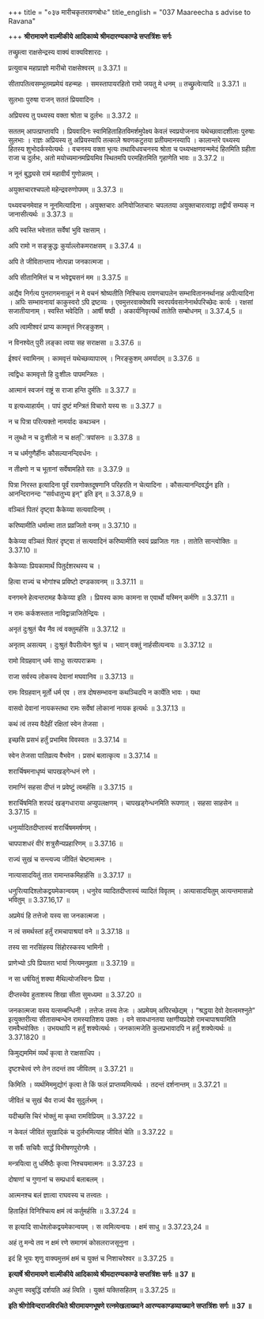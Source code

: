 +++
title = "०३७ मारीचकृतरावणबोधः"
title_english = "037 Maareecha s advise to Ravana"

+++
**श्रीरामायणे वाल्मीकीये आदिकाव्ये श्रीमदारण्यकाण्डे सप्तत्रिंशः सर्गः**

तच्छ्रुत्वा राक्षसेन्द्रस्य वाक्यं वाक्यविशारदः ।

प्रत्युवाच महाप्राज्ञो मारीचो राक्षसेश्वरम् ॥ 3.37.1 ॥

सीतापतित्वसम्भूतमप्रमेयं वहन्महः । समस्तापायरहितो रामो जयतु मे धनम् ॥ तच्छ्रुत्वेत्यादि ॥ 3.37.1 ॥

सुलभाः पुरुषा राजन् सततं प्रियवादिनः ।

अप्रियस्य तु पथ्यस्य वक्ता श्रोता च दुर्लभः ॥ 3.37.2 ॥

सततम् आपत्प्राप्तावपि । प्रियवादिनः स्वामिहिताहितविमर्शमुपेक्ष्य केवलं स्वप्रयोजनाय यथेच्छावादशीलाः पुरुषाः सुलभाः । राज्ञः अप्रियस्य तु अप्रियस्यापि तत्काले श्रवणकटुतया प्रतीयमानस्यापि । कालान्तरे पथ्यस्य हितस्य शुभोदर्कस्येत्यर्थः । वचनस्य वक्ता भृत्यः तथाविधवचनस्य श्रोता च पथ्यभक्षणवन्ममेदं हितमिति ग्रहीता राजा च दुर्लभः, अतो मयोच्यमानमप्रियमिव स्थितमपि परमहितमिति गृहाणेति भावः ॥ 3.37.2 ॥

न नूनं बुद्ध्यसे रामं महावीर्यं गुणोन्नतम् ।

अयुक्तचारश्चपलो महेन्द्रवरुणोपमम् ॥ 3.37.3 ॥

पथ्यवचनमेवाह न नूनमित्यादिना । अयुक्तचारः अनियोजितचारः चपलतया अयुक्तचारत्वाद्वा तद्वीर्यं सम्यक् न जानासीत्यर्थः ॥ 3.37.3 ॥

अपि स्वस्ति भवेत्तात सर्वेषां भुवि रक्षसाम् ।

अपि रामो न सङ्क्रुद्धः कुर्याल्लोकमराक्षसम् ॥ 3.37.4 ॥

अपि ते जीवितान्ताय नोत्पन्ना जनकात्मजा ।

अपि सीतानिमित्तं च न भवेद्व्यसनं मम ॥ 3.37.5 ॥

अद्यैव निर्गत्य पुनरागमनान्नूनं न मे वचनं श्रोष्यतीति निश्चित्य रावणचापलेन सम्भाविताननर्थानाह अपीत्यादिना । अपिः सम्भावनायां काकुस्वरो ऽपि द्रष्टव्यः । एवमुत्तरवाक्येष्वपि स्वरपर्यवसानेनार्थपरिच्छेदः कार्यः । रक्षसां सजातीयानाम् । स्वस्ति भवेदिति । आर्षी षष्ठी । अकार्यनिवृत्त्यर्थं तातेति सम्बोधनम् ॥ 3.37.4,5 ॥

अपि त्वामीश्वरं प्राप्य कामवृत्तं निरङ्कुशम् ।

न विनश्येत् पुरी लङ्का त्वया सह सराक्षसा ॥ 3.37.6 ॥

ईश्वरं स्वामिनम् । कामवृत्तं यथेच्छव्यापारम् । निरङ्कुशम् अमर्यादम् ॥ 3.37.6 ॥

त्वद्विधः कामवृत्तो हि दुःशीलः पापमन्त्रितः ।

आत्मानं स्वजनं राष्ट्रं स राजा हन्ति दुर्मतिः ॥ 3.37.7 ॥

य इत्यध्याहार्यम् । पापं दुष्टं मन्त्रितं विचारो यस्य सः ॥ 3.37.7 ॥

न च पित्रा परित्यक्तो नामर्यादः कथञ्चन ।

न लुब्धो न च दुःशीलो न च क्षत्ित्रपांसनः ॥ 3.37.8 ॥

न च धर्मगुणैर्हीनः कौसल्यानन्दिवर्धनः ।

न तीक्ष्णो न च भूतानां सर्वेषामहिते रतः ॥ 3.37.9 ॥

पित्रा निरस्त इत्यादिना पूर्वं रावणोक्तदूषणानि परिहरति न चेत्यादिना । कौसल्यानन्दिवर्द्धन इति । आनन्दिरानन्दः “सर्वधातुभ्य इन्” इति इन् ॥ 3.37.8,9 ॥

वञ्चितं पितरं दृष्ट्वा कैकेय्या सत्यवादिनम् ।

करिष्यामीति धर्मात्मा तात प्रव्रजितो वनम् ॥ 3.37.10 ॥

कैकेय्या वञ्चितं पितरं दृष्ट्वा तं सत्यवादिनं करिष्यामीति स्वयं प्रव्रजितः गतः । तातेति सान्त्वोक्तिः ॥ 3.37.10 ॥

कैकेय्याः प्रियकामार्थं पितुर्दशरथस्य च ।

हित्वा राज्यं च भोगांश्च प्रविष्टो दण्डकावनम् ॥ 3.37.11 ॥

वनगमने हेत्वन्तरामह कैकेय्या इति । प्रियस्य कामः कामना स एवार्थो यस्मिन् कर्मणि ॥ 3.37.11 ॥

न रामः कर्कशस्तात नाविद्वान्नाजितेन्द्रियः ।

अनृतं दुःश्रुतं चैव नैव त्वं वक्तुमर्हसि ॥ 3.37.12 ॥

अनृतम् असत्यम् । दुःश्रुतं वैपरीत्येन श्रुतं च । भवान् वक्तुं नार्हसीत्यन्वयः ॥ 3.37.12 ॥

रामो विग्रहवान् धर्मः साधुः सत्यपराक्रमः ।

राजा सर्वस्य लोकस्य देवानां मघवानिव ॥ 3.37.13 ॥

रामः विग्रहवान् मूर्तो धर्म एव । तत्र दोषसम्भावना कथञ्चिदपि न कार्येति भावः । यथा

वासवो देवानां नायकस्तथा रामः सर्वेषां लोकानां नायक इत्यर्थः ॥ 3.37.13 ॥

कथं त्वं तस्य वैदेहीं रक्षितां स्वेन तेजसा ।

इच्छसि प्रसभं हर्तुं प्रभामिव विवस्वतः ॥ 3.37.14 ॥

स्वेन तेजसा पातिव्रत्य वैभवेन । प्रसभं बलात्कृत्य ॥ 3.37.14 ॥

शरार्चिषमनाधृष्यं चापखड्गेन्धनं रणे ।

रामाग्निं सहसा दीप्तं न प्रवेष्टुं त्वमर्हसि ॥ 3.37.15 ॥

शरार्चिषमिति शरपदं खङ्गधाराया अप्युपलक्षणम् । चापखड्गेन्धनमिति रूपणात् । सहसा साहसेन ॥ 3.37.15 ॥

धनुर्व्यादितदीप्तास्यं शरार्चिषममर्षणम् ।

चापपाशधरं वीरं शत्रुसैन्यप्रहारिणम् ॥ 3.37.16 ॥

राज्यं सुखं च सन्त्यज्य जीवितं चेष्टमात्मनः ।

नात्यासादयितुं तात रामान्तकमिहार्हसि ॥ 3.37.17 ॥

धनुरित्यादिश्लोकद्वयमेकान्वयम् । धनुरेव व्यादितदीप्तास्यं व्यादितं विवृतम् । अत्यासादयितुम् अत्यन्तमासन्नो भवितुम् ॥ 3.37.16,17 ॥

अप्रमेयं हि तत्तेजो यस्य सा जनकात्मजा ।

न त्वं समर्थस्तां हर्तुं रामचापाश्रयां वने ॥ 3.37.18 ॥

तस्य सा नरसिंहस्य सिंहोरस्कस्य भामिनी ।

प्राणेभ्यो ऽपि प्रियतरा भार्या नित्यमनुव्रता ॥ 3.37.19 ॥

न सा धर्षयितुं शक्या मैथिल्योजस्विनः प्रिया ।

दीप्तस्येव हुताशस्य शिखा सीता सुमध्यमा ॥ 3.37.20 ॥

जनकात्मजा यस्य यत्सम्बन्धिनी । तत्तेजः तस्य तेजः । अप्रमेयम् अपिरच्छेद्यम् । “श्रद्धया देवो देवत्वमश्नुते” इत्युक्तरीत्या सीतासम्बन्धेन रामस्यातिशय उक्तः । वने सावधानतया रक्षणीयप्रदेशे रामचापाश्रयामिति रामवैभवोक्तिः । उभयथापि न हर्तुं शक्येत्यर्थः । जनकात्मजेति कुलप्रभावादपि न हर्तुं शक्येत्यर्थः ॥ 3.37.1820 ॥

किमुद्यममिमं व्यर्थं कृत्वा ते राक्षसाधिप ।

दृष्टश्चेत्त्वं रणे तेन तदन्तं तव जीवितम् ॥ 3.37.21 ॥

किमिति । व्यर्थमिममुद्योगं कृत्वा ते किं फलं प्राप्तव्यमित्यर्थः । तदन्तं दर्शनान्तम् ॥ 3.37.21 ॥

जीवितं च सुखं चैव राज्यं चैव सुदुर्लभम् ।

यदीच्छसि चिरं भोक्तुं मा कृथा रामविप्रियम् ॥ 3.37.22 ॥

न केवलं जीवितं सुखादिकं च दुर्लभमित्याह जीवितं चेति ॥ 3.37.22 ॥

स सर्वैः सचिवैः सार्द्धं विभीषणपुरोगमैः ।

मन्त्रयित्वा तु धर्मिष्ठैः कृत्वा निश्चयमात्मनः ॥ 3.37.23 ॥

दोषाणां च गुणानां च सम्प्रधार्य बलाबलम् ।

आत्मनश्च बलं ज्ञात्वा राघवस्य च तत्त्वतः ।

हिताहितं विनिश्चित्य क्षमं त्वं कर्तुमर्हसि ॥ 3.37.24 ॥

स इत्यादि सार्धश्लोकद्वयमेकान्वयम् । स त्वमित्यन्वयः । क्षमं साधु ॥ 3.37.23,24 ॥

अहं तु मन्ये तव न क्षमं रणे समागमं कोसलराजसूनुना ।

इदं हि भूयः शृणु वाक्यमुत्तमं क्षमं च युक्तं च निशाचरेश्वर ॥ 3.37.25 ॥

**इत्यार्षे श्रीरामायणे वाल्मीकीये आदिकाव्ये श्रीमदारण्यकाण्डे सप्तत्रिंशः सर्गः ॥ 37 ॥**

अधुना स्वबुद्धिं दर्शयति अहं त्विति । युक्तं यक्तिसहितम् ॥ 3.37.25 ॥

**इति श्रीगोविन्दराजविरचिते श्रीरामायणभूषणे रत्नमेखलाख्याने आरण्यकाण्डव्याख्याने सप्तत्रिंशः सर्गः ॥ 37 ॥**
